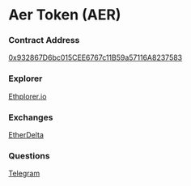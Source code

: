 # Aer Token (AER)

### Contract Address

[0x932867D6bc015CEE6767c11B59a57116A8237583](https://etherscan.io/address/0x932867d6bc015cee6767c11b59a57116a8237583)

### Explorer

[Ethplorer.io](https://ethplorer.io/address/0x932867d6bc015cee6767c11b59a57116a8237583)

### Exchanges

[EtherDelta](https://etherdelta.com/#0x932867d6bc015cee6767c11b59a57116a8237583-ETH)

### Questions

[Telegram](https://t.me/AERTokenHodlers)

